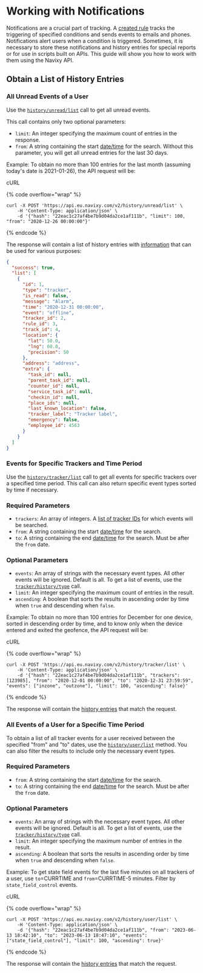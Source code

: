 # Working with Notifications

Notifications are a crucial part of tracking. A [created rule](use-rules.md#creating-a-rule) tracks the triggering of specified conditions and sends events to emails and phones. Notifications alert users when a condition is triggered. Sometimes, it is necessary to store these notifications and history entries for special reports or for use in scripts built on APIs. This guide will show you how to work with them using the Navixy API.

## Obtain a List of History Entries

### All Unread Events of a User

Use the [`history/unread/list`](../../resources/commons/history/history_unread.md#list) call to get all unread events.

This call contains only two optional parameters:

* `limit`: An integer specifying the maximum count of entries in the response.
* `from`: A string containing the start [date/time](../../#data-types) for the search. Without this parameter, you will get all unread entries for the last 30 days.

Example: To obtain no more than 100 entries for the last month (assuming today's date is 2021-01-26), the API request will be:

cURL

{% code overflow="wrap" %}
```shell
curl -X POST 'https://api.eu.navixy.com/v2/history/unread/list' \
    -H 'Content-Type: application/json' \
    -d '{"hash": "22eac1c27af4be7b9d04da2ce1af111b", "limit": 100, "from": "2020-12-26 00:00:00"}'
```
{% endcode %}

The response will contain a list of history entries with [information](../../resources/commons/history/index.md#tracker-history-entry) that can be used for various purposes:

```json
{
  "success": true,
  "list": [
    {
      "id": 1,
      "type": "tracker",
      "is_read": false,
      "message": "Alarm",
      "time": "2020-12-31 00:00:00",
      "event": "offline",
      "tracker_id": 2,
      "rule_id": 3,
      "track_id": 4,
      "location": {
        "lat": 50.0,
        "lng": 60.0,
        "precision": 50
      },
      "address": "address",
      "extra": {
        "task_id": null,
        "parent_task_id": null,
        "counter_id": null,
        "service_task_id": null,
        "checkin_id": null,
        "place_ids": null,
        "last_known_location": false,
        "tracker_label": "Tracker label",
        "emergency": false,
        "employee_id": 4563
      }
    }
  ]
}
```

### Events for Specific Trackers and Time Period

Use the [`history/tracker/list`](../../resources/commons/history/history_tracker.md#list) call to get all events for specific trackers over a specified time period. This call can also return specific event types sorted by time if necessary.

### Required Parameters

* `trackers`: An array of integers. A [list of tracker IDs](broken-reference) for which events will be searched.
* `from`: A string containing the start [date/time](../../#data-types) for the search.
* `to`: A string containing the end [date/time](../../#data-types) for the search. Must be after the `from` date.

### Optional Parameters

* `events`: An array of strings with the necessary event types. All other events will be ignored. Default is all. To get a list of events, use the [`tracker/history/type`](../../resources/commons/history/history_type.md#list) call.
* `limit`: An integer specifying the maximum count of entries in the result.
* `ascending`: A boolean that sorts the results in ascending order by time when `true` and descending when `false`.

Example: To obtain no more than 100 entries for December for one device, sorted in descending order by time, and to know only when the device entered and exited the geofence, the API request will be:

cURL

{% code overflow="wrap" %}
```shell
curl -X POST 'https://api.eu.navixy.com/v2/history/tracker/list' \
    -H 'Content-Type: application/json' \
    -d '{"hash": "22eac1c27af4be7b9d04da2ce1af111b", "trackers": [123985], "from": "2020-12-01 00:00:00", "to": "2020-12-31 23:59:59", "events": ["inzone", "outzone"], "limit": 100, "ascending": false}'
```
{% endcode %}

The response will contain the [history entries](../../resources/commons/history/index.md#tracker-history-entry) that match the request.

### All Events of a User for a Specific Time Period

To obtain a list of all tracker events for a user received between the specified "from" and "to" dates, use the [`history/user/list`](../../resources/commons/history/history-user.md#list) method. You can also filter the results to include only the necessary event types.

### Required Parameters

* `from`: A string containing the start [date/time](../../#data-types) for the search.
* `to`: A string containing the end [date/time](../../#data-types) for the search. Must be after the `from` date.

### Optional Parameters

* `events`: An array of strings with the necessary event types. All other events will be ignored. Default is all. To get a list of events, use the [`tracker/history/type`](../../resources/commons/history/history_type.md#list) call.
* `limit`: An integer specifying the maximum number of entries in the result.
* `ascending`: A boolean that sorts the results in ascending order by time when `true` and descending when `false`.

Example: To get state field events for the last five minutes on all trackers of a user, use `to`=CURRTIME and `from`=CURRTIME-5 minutes. Filter by `state_field_control` events.

cURL

{% code overflow="wrap" %}
```shell
curl -X POST 'https://api.eu.navixy.com/v2/history/user/list' \
    -H 'Content-Type: application/json' \
    -d '{"hash": "22eac1c27af4be7b9d04da2ce1af111b", "from": "2023-06-13 18:42:10", "to": "2023-06-13 18:47:10", "events": ["state_field_control"], "limit": 100, "ascending": true}'
```
{% endcode %}

The response will contain the [history entries](../../resources/commons/history/index.md#tracker-history-entry) that match the request.
